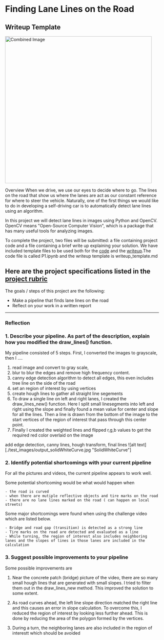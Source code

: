 # **Finding Lane Lines on the Road** 

## Writeup Template
<img src="examples/laneLines_thirdPass.jpg" width="480" alt="Combined Image" />

Overview
When we drive, we use our eyes to decide where to go.  The lines on the road that show us where the lanes are act as our constant reference for where to steer the vehicle.  Naturally, one of the first things we would like to do in developing a self-driving car is to automatically detect lane lines using an algorithm.

In this project we will detect lane lines in images using Python and OpenCV.  OpenCV means "Open-Source Computer Vision", which is a package that has many useful tools for analyzing images.  

To complete the project, two files will be submitted: a file containing project code and a file containing a brief write up explaining your solution. We have included template files to be used both for the [code](https://github.com/udacity/CarND-LaneLines-P1/blob/master/P1.ipynb) and the [writeup](https://github.com/udacity/CarND-LaneLines-P1/blob/master/writeup_template.md).The code file is called P1.ipynb and the writeup template is writeup_template.md 

Here are the project specifications listed in the [project rubric](https://review.udacity.com/#!/rubrics/322/view)
---
The goals / steps of this project are the following:
* Make a pipeline that finds lane lines on the road
* Reflect on your work in a written report

[//]: # (Image References)

[image1]: ./examples/grayscale.jpg "Grayscale"

---

### Reflection

### 1. Describe your pipeline. As part of the description, explain how you modified the draw_lines() function.

My pipeline consisted of 5 steps. First, I converted the images to grayscale, then I .... 

1) read image and convert to gray scale, 
2) blur to blur the edges and remove high frequency content.
3) canny edge detection algorithm to detect all edges, this even includes tree line on the side of the road
4) set an region of interest by using vertices
5) create hough lines to gather all straight line segements
6) To draw a single line on left and right lanes, I created the draw_lines_new() function. Here I split small linesegments into left and right using the slope and finally found a mean value for center and slope for all the lines. Then a line is drawn from the bottom of the image to the start vertices of the region of interest that pass through this center point.
7) Finally I created the weighted lines and flipped r,g,b values to get the required red color overlaid on the image
 

add edge detection, canny lines, hough transform, final lines
![alt text][./test_images/output_solidWhiteCurve.jpg "SolidWhiteCurve"]


### 2. Identify potential shortcomings with your current pipeline

For all the pictures and videos, the current pipeline appears to work well. 

Some potential shortcoming would be what would happen when 

    - the road is curved 
    - when there are mutiple reflective objects and tire marks on the road
    - there are no lane lines marked on the road ( can happen on local streets)

Some major shortcomings were found when using the challenge video which are listed below.

    - Bridge and road gap (transition) is detected as a strong line
    - Tire marks on the road are detected and evaluated as a line
    - While turning, the region of interest also includes neighboring lanes and the slopes of lines in those lanes are included in the calculation

### 3. Suggest possible improvements to your pipeline


Some possible improvements are

1) Near the concrete patch (bridge) picture of the video, there are so many small hough lines that are generated with
small slopes. I tried to filter them out in the draw_lines_new method. This improved the solution to some extent.

2) As road curves ahead, the left line slope direction matched the right line and this causes an error in slope calculation.
To overcome this, I reduced the region of interest by looking less further ahead. This is done by reducing the area of 
the polygon formed by the vertices. 


3) During a turn, the neighboring lanes are also included in the region of interestt which should be avoided


